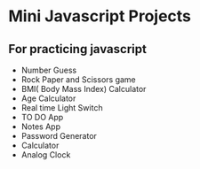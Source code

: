 # Mini Javascript Projects

## For practicing javascript

- Number Guess
- Rock Paper and Scissors game
- BMI( Body Mass Index) Calculator
- Age Calculator
- Real time Light Switch
- TO DO App
- Notes App
- Password Generator
- Calculator
- Analog Clock
